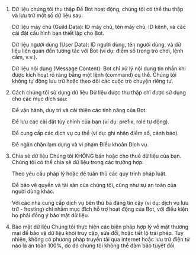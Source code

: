 1. Dữ liệu chúng tôi thu thập
Để Bot hoạt động, chúng tôi có thể thu thập và lưu trữ một số dữ liệu sau:

    Dữ liệu máy chủ (Guild Data): ID máy chủ, tên máy chủ, ID kênh, và các cài đặt cấu hình bạn thiết lập cho Bot.

    Dữ liệu người dùng (User Data): ID người dùng, tên người dùng, và dữ liệu liên quan đến tương tác với Bot (ví dụ: điểm số trong trò chơi, lệnh cấm, v.v.).

    Dữ liệu nội dung (Message Content): Bot chỉ xử lý nội dung tin nhắn khi được kích hoạt rõ ràng bằng một lệnh (command) cụ thể. Chúng tôi không tự động lưu trữ hoặc theo dõi các cuộc trò chuyện riêng tư.

2. Cách chúng tôi sử dụng dữ liệu
Dữ liệu được thu thập chỉ được sử dụng cho các mục đích sau:

    Để vận hành, duy trì và cải thiện các tính năng của Bot.

    Để lưu các cài đặt tùy chỉnh của bạn (ví dụ: prefix, role tự động).

    Để cung cấp các dịch vụ cụ thể (ví dụ: ghi nhận điểm số, cảnh báo).

    Để ngăn chặn lạm dụng và vi phạm Điều khoản Dịch vụ.

3. Chia sẻ dữ liệu
Chúng tôi KHÔNG bán hoặc cho thuê dữ liệu của bạn. Chúng tôi có thể chia sẻ dữ liệu trong các trường hợp:

    Theo yêu cầu pháp lý hoặc để tuân thủ các quy trình pháp luật.

    Để bảo vệ quyền và tài sản của chúng tôi, cũng như sự an toàn của người dùng khác.

    Với các nhà cung cấp dịch vụ bên thứ ba đáng tin cậy (ví dụ: dịch vụ lưu trữ - hosting) chỉ nhằm mục đích hỗ trợ hoạt động của Bot, với điều kiện họ phải đồng ý bảo mật dữ liệu.

4. Bảo mật dữ liệu
Chúng tôi thực hiện các biện pháp hợp lý về mặt thương mại để bảo vệ dữ liệu khỏi truy cập, sửa đổi, hoặc tiết lộ trái phép. Tuy nhiên, không có phương pháp truyền tải qua internet hoặc lưu trữ điện tử nào là an toàn 100%, do đó chúng tôi không thể đảm bảo tuyệt đối.